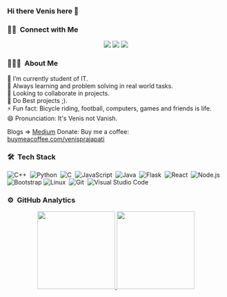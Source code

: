 ### Hi there Venis here 👋

### 🤝🏻 &nbsp;Connect with Me

<p align="center">
<img src="https://komarev.com/ghpvc/?username=venisprajapati&color=blueviolet">
<!--a href="https://www.venisprajapati.blogspot.com"><img src="https://img.shields.io/badge/-venisprajapati.blogspot.com-3423A6?style=flat&logo=Google-Chrome&logoColor=white"/></a>
-->
<a href="mailto:projects.venisprajapati@gmail.com"><img src="https://img.shields.io/badge/-projects.venisprajapati@gmail.com-D14836?style=flat&logo=Gmail&logoColor=white"/></a>
<a href="https://www.linkedin.com/in/venis-prajapati-a12b1019b/"><img src="https://img.shields.io/badge/-Venis%20Prajapati-0077B5?style=flat&logo=Linkedin&logoColor=white"/></a>
</p>

<!--- 
<a href="https://www.pinterest.ca/AVS1508"><img src="https://img.shields.io/badge/-@AVS1508-BD081C?style=flat&logo=Pinterest&logoColor=white"/></a>
<a href="https://www.behance.net/AVS1508"><img src="https://img.shields.io/badge/-@AVS1508-1769FF?style=flat&logo=Behance&logoColor=white"/></a>

[![Awesome](https://awesome.re/badge.svg)](https://awesome.re) <img src="https://komarev.com/ghpvc/?username=venisprajapati&color=blueviolet">
[![GitHub contributors](https://img.shields.io/github/contributors/venisprajapati/creative-profile-readme)](https://github.com/venisprajapati/creative-profile-readme/graphs/contributors)
[![GitHub issues](https://img.shields.io/github/issues/venisprajapati/creative-profile-readme)](https://github.com/venisprajapati/creative-profile-readme/issues)
[![PRs Welcome](https://img.shields.io/badge/PRs-welcome-brightgreen.svg?style=flat-square)](https://github.com/venisprajapati/creative-profile-readme/pulls)
[![HitCount](https://views.whatilearened.today/views/github/venisprajapati/creative-profile-readme.svg)](https://github.com/venisprajapati/creative-profile-readme)
-->



### 👨🏻‍💻 &nbsp;About Me

  🔭 I’m currently student of IT.\
  🌱 Always learning and problem solving in real world tasks.\
  👯 Looking to collaborate in projects.\
  🤔 Do Best projects ;).\
  ⚡ Fun fact: Bicycle riding, football, computers, games and friends is life.\
  😄 Pronunciation: It's Venis not Vanish.

Blogs => <a href="https://medium.com/@venisprajapati2102">Medium</a>
Donate: Buy me a coffee: <a href="buymeacoffee.com/venisprajapati">buymeacoffee.com/venisprajapati</a>

### 🛠 &nbsp;Tech Stack

![C++](https://img.shields.io/badge/-C++-05122A?style=flat&logo=C%2B%2B&logoColor=00599C)&nbsp;
![Python](https://img.shields.io/badge/-Python-05122A?style=flat&logo=python)&nbsp;
![C](https://img.shields.io/badge/-C-05122A?style=flat&logo=C&logoColor=A8B9CC)&nbsp;
![JavaScript](https://img.shields.io/badge/-JavaScript-05122A?style=flat&logo=javascript)&nbsp;
![Java](https://img.shields.io/badge/-Java-05122A?style=flat&logo=Java&logoColor=FFA518)&nbsp;
![Flask](https://img.shields.io/badge/-Flask-05122A?style=flat&logo=flask)&nbsp;
![React](https://img.shields.io/badge/-React-05122A?style=flat&logo=react)&nbsp;
![Node.js](https://img.shields.io/badge/-Node.js-05122A?style=flat&logo=node.js)&nbsp;
![Bootstrap](https://img.shields.io/badge/-Bootstrap-05122A?style=flat&logo=bootstrap&logoColor=563D7C)
![Linux](https://img.shields.io/badge/Linux-FCC624?style=flat&logo=linux&logoColor=black)&nbsp;
![Git](https://img.shields.io/badge/-Git-05122A?style=flat&logo=git)&nbsp;
![Visual Studio Code](https://img.shields.io/badge/-Visual%20Studio%20Code-05122A?style=flat&logo=visual-studio-code&logoColor=007ACC)&nbsp;

<!--
![HTML](https://img.shields.io/badge/-HTML-05122A?style=flat&logo=HTML5)&nbsp;
![CSS](https://img.shields.io/badge/-CSS-05122A?style=flat&logo=CSS3&logoColor=1572B6)&nbsp;
![Markdown](https://img.shields.io/badge/-Markdown-05122A?style=flat&logo=markdown)
![Django](https://img.shields.io/badge/-Django-05122A?style=flat&logo=django&logoColor=092E20)&nbsp;
![GitHub](https://img.shields.io/badge/-GitHub-05122A?style=flat&logo=github)&nbsp;
![RStudio](https://img.shields.io/badge/-RStudio-05122A?style=flat&logo=rstudio)&nbsp;
![R (Statistics)](https://img.shields.io/badge/-R-05122A?style=flat&logo=R&logoColor=276DC3)
![Eclipse](https://img.shields.io/badge/-Eclipse-05122A?style=flat&logo=eclipse-ide&logoColor=2C2255)\
![Illustrator](https://img.shields.io/badge/-Illustrator-05122A?style=flat&logo=adobe-illustrator)&nbsp;
![Photoshop](https://img.shields.io/badge/-Photoshop-05122A?style=flat&logo=adobe-photoshop)&nbsp;
![InDesign](https://img.shields.io/badge/-InDesign-05122A?style=flat&logo=adobe-indesign)
-->
<!-- 

### Projects

<p>
<a href="https://github.com/venisprajapati/symptom-disease-api">
 <img align="center" src="https://github-readme-stats.vercel.app/api/pin/?username=venisprajapati&repo=symptom-disease-api&theme=algolia&layout=compact" />
</a>    
<a href="https://github.com/venisprajapati/Boat-Rush">
 <img align="center" src="https://github-readme-stats.vercel.app/api/pin/?username=venisprajapati&repo=Boat-Rush&theme=algolia&layout=compact" />
</a>
</p> -->

### ⚙️ &nbsp;GitHub Analytics

<p align="center">
<a href="https://github.com/venisprajapati">
<!--  <img alt="Contribution stats" href="https://github.com/venisprajapati/github-contribution-stats/" src="https://github-contribution-stats.vercel.app/api/?username=venisprajapati&layout=compact&theme=radical" align="right"/> -->
  <img height="180em" src="https://github-readme-stats.vercel.app/api?username=venisprajapati&show_icons=true&theme=algolia&include_all_commits=true&count_private=true"/>
  <img height="180em" src="https://github-readme-stats.vercel.app/api/top-langs/?username=venisprajapati&layout=compact&langs_count=8&theme=algolia"/>
</a>

<!-- <a href="https://github.com/venisprajapati">
 <img align="center" src="https://github-readme-streak-stats.herokuapp.com/?user=venisprajapati&theme=algolia&layout=compact" />
</a> -->

</p>


